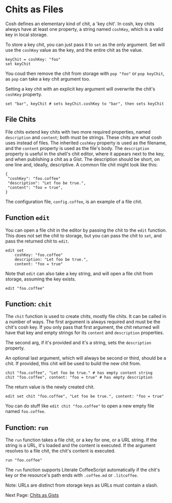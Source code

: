 # Chits as Files

Cosh defines an elementary kind of chit, a 'key chit'. In cosh, key chits always have at
least one property, a string named `coshKey`, which is a valid key in local storage.

To store a key chit, you can just pass it to `set` as the only argument. Set will use
the `coshKey` value as the key, and the entire chit as the value.

    keyChit = coshKey: "foo"
    set keyChit

You coud then remove the chit from storage with `pop "foo"` or `pop keyChit`,
as `pop` can take a key chit argument too.

Setting a key chit with an explicit key argument will overwrite the chit's `coshKey`
property.

    set "bar", keyChit # sets keyChit.coshKey to "bar", then sets keyChit

## File Chits

File chits extend key chits with two more required properties, named `description` and
`content`; both must be strings. These chits are what cosh uses instead of files. The
inherited `coshKey` property is used as the filename, and the `content` property is used
as the file's body. The `description` property is useful in the shell's chit editor, where
it appears next to the key, and when publishing a chit as a Gist. The description should
be short, on one line and, ideally, descriptive. A common file chit might look like this:

    {
     "coshKey": "foo.coffee"
     "description": "Let foo be true.",
     "content": "foo = true",
    }

The configuration file, `config.coffee`, is an example of a file chit.

## Function `edit`

You can open a file chit in the editor by passing the chit to the `edit` function.
This does not set the chit to storage, but you can pass the chit to `set`, and pass
the returned chit to `edit`.

    edit set
        coshKey: "foo.coffee"
        description: "Let foo be true.",
        content: "foo = true"

Note that `edit` can also take a key string, and will open a file chit from storage,
assuming the key exists.

    edit "foo.coffee"

## Function: `chit`

The `chit` function is used to create chits, mostly file chits. It can be called in a
number of ways. The first argument is always required and must be the chit's cosh key.
If you only pass that first argument, the chit returned will have that key and empty
strings for its `content` and `description` properties.

The second arg, if it's provided and it's a string, sets the `description` property.

An optional last argument, which will always be second or third, should be a chit.
If provided, this chit will be used to build the new chit from.

    chit "foo.coffee", "Let foo be true." # has empty content string
    chit "foo.coffee", content: "foo = true" # has empty description

The return value is the newly created chit.

    edit set chit "foo.coffee", "Let foo be true.", content: "foo = true"

You can do stuff like `edit chit "foo.coffee"` to open a new empty file named
`foo.coffee`.

## Function: `run`

The `run` function takes a file chit, or a key for one, or a URL string. If the
string is a URL, it's loaded and the content is executed. If the argument resolves to a
file chit, the chit's content is executed.

    run "foo.coffee"

The `run` function supports Literate CoffeeScript automatically if the chit's key or the
resource's path ends with `.coffee.md` or `.litcoffee`.

Note: URLs are distinct from storage keys as URLs must contain a slash.

Next Page: [Chits as Gists](/docs/gists.md)
